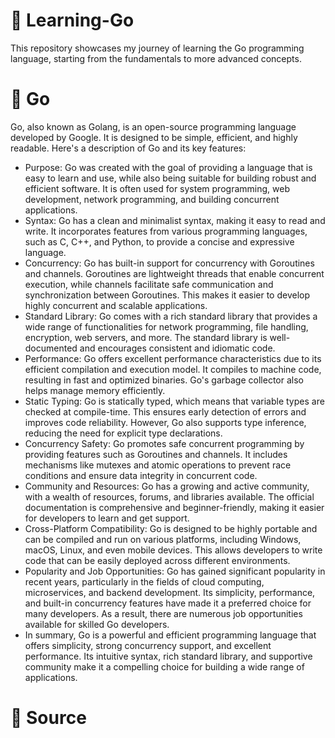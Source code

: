 # 🧠 Learning-Go
This repository showcases my journey of learning the Go programming language, starting from the fundamentals to more advanced concepts.

# 📄 Go
Go, also known as Golang, is an open-source programming language developed by Google. It is designed to be simple, efficient, and highly readable. Here's a description of Go and its key features:

- Purpose: Go was created with the goal of providing a language that is easy to learn and use, while also being suitable for building robust and efficient software. It is often used for system programming, web development, network programming, and building concurrent applications.
- Syntax: Go has a clean and minimalist syntax, making it easy to read and write. It incorporates features from various programming languages, such as C, C++, and Python, to provide a concise and expressive language.
- Concurrency: Go has built-in support for concurrency with Goroutines and channels. Goroutines are lightweight threads that enable concurrent execution, while channels facilitate safe communication and synchronization between Goroutines. This makes it easier to develop highly concurrent and scalable applications.
- Standard Library: Go comes with a rich standard library that provides a wide range of functionalities for network programming, file handling, encryption, web servers, and more. The standard library is well-documented and encourages consistent and idiomatic code.
- Performance: Go offers excellent performance characteristics due to its efficient compilation and execution model. It compiles to machine code, resulting in fast and optimized binaries. Go's garbage collector also helps manage memory efficiently.
- Static Typing: Go is statically typed, which means that variable types are checked at compile-time. This ensures early detection of errors and improves code reliability. However, Go also supports type inference, reducing the need for explicit type declarations.
- Concurrency Safety: Go promotes safe concurrent programming by providing features such as Goroutines and channels. It includes mechanisms like mutexes and atomic operations to prevent race conditions and ensure data integrity in concurrent code.
- Community and Resources: Go has a growing and active community, with a wealth of resources, forums, and libraries available. The official documentation is comprehensive and beginner-friendly, making it easier for developers to learn and get support.
- Cross-Platform Compatibility: Go is designed to be highly portable and can be compiled and run on various platforms, including Windows, macOS, Linux, and even mobile devices. This allows developers to write code that can be easily deployed across different environments.
- Popularity and Job Opportunities: Go has gained significant popularity in recent years, particularly in the fields of cloud computing, microservices, and backend development. Its simplicity, performance, and built-in concurrency features have made it a preferred choice for many developers. As a result, there are numerous job opportunities available for skilled Go developers.
- In summary, Go is a powerful and efficient programming language that offers simplicity, strong concurrency support, and excellent performance. Its intuitive syntax, rich standard library, and supportive community make it a compelling choice for building a wide range of applications.

#  🚩 Source



